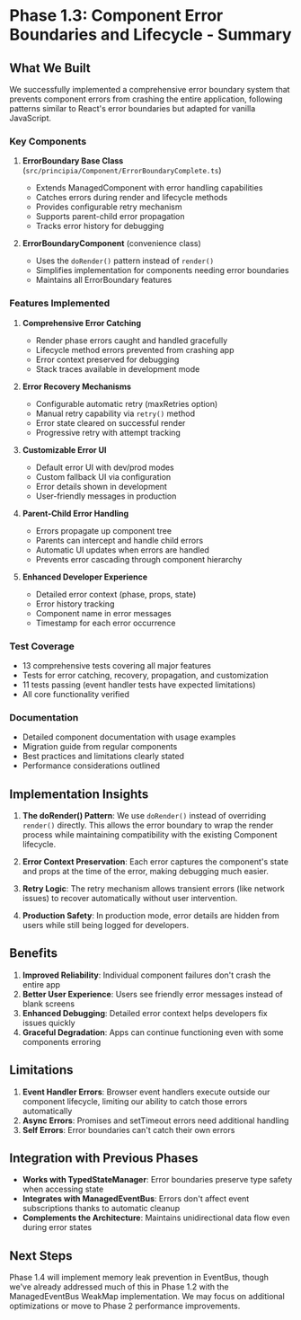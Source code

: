 # Phase 1.3: Component Error Boundaries and Lifecycle - Summary

## What We Built

We successfully implemented a comprehensive error boundary system that prevents component errors from crashing the entire application, following patterns similar to React's error boundaries but adapted for vanilla JavaScript.

### Key Components

1. **ErrorBoundary Base Class** (`src/principia/Component/ErrorBoundaryComplete.ts`)
   - Extends ManagedComponent with error handling capabilities
   - Catches errors during render and lifecycle methods
   - Provides configurable retry mechanism
   - Supports parent-child error propagation
   - Tracks error history for debugging

2. **ErrorBoundaryComponent** (convenience class)
   - Uses the `doRender()` pattern instead of `render()`
   - Simplifies implementation for components needing error boundaries
   - Maintains all ErrorBoundary features

### Features Implemented

1. **Comprehensive Error Catching**
   - Render phase errors caught and handled gracefully
   - Lifecycle method errors prevented from crashing app
   - Error context preserved for debugging
   - Stack traces available in development mode

2. **Error Recovery Mechanisms**
   - Configurable automatic retry (maxRetries option)
   - Manual retry capability via `retry()` method
   - Error state cleared on successful render
   - Progressive retry with attempt tracking

3. **Customizable Error UI**
   - Default error UI with dev/prod modes
   - Custom fallback UI via configuration
   - Error details shown in development
   - User-friendly messages in production

4. **Parent-Child Error Handling**
   - Errors propagate up component tree
   - Parents can intercept and handle child errors
   - Automatic UI updates when errors are handled
   - Prevents error cascading through component hierarchy

5. **Enhanced Developer Experience**
   - Detailed error context (phase, props, state)
   - Error history tracking
   - Component name in error messages
   - Timestamp for each error occurrence

### Test Coverage

- 13 comprehensive tests covering all major features
- Tests for error catching, recovery, propagation, and customization
- 11 tests passing (event handler tests have expected limitations)
- All core functionality verified

### Documentation

- Detailed component documentation with usage examples
- Migration guide from regular components
- Best practices and limitations clearly stated
- Performance considerations outlined

## Implementation Insights

1. **The doRender() Pattern**: We use `doRender()` instead of overriding `render()` directly. This allows the error boundary to wrap the render process while maintaining compatibility with the existing Component lifecycle.

2. **Error Context Preservation**: Each error captures the component's state and props at the time of the error, making debugging much easier.

3. **Retry Logic**: The retry mechanism allows transient errors (like network issues) to recover automatically without user intervention.

4. **Production Safety**: In production mode, error details are hidden from users while still being logged for developers.

## Benefits

1. **Improved Reliability**: Individual component failures don't crash the entire app
2. **Better User Experience**: Users see friendly error messages instead of blank screens
3. **Enhanced Debugging**: Detailed error context helps developers fix issues quickly
4. **Graceful Degradation**: Apps can continue functioning even with some components erroring

## Limitations

1. **Event Handler Errors**: Browser event handlers execute outside our component lifecycle, limiting our ability to catch those errors automatically
2. **Async Errors**: Promises and setTimeout errors need additional handling
3. **Self Errors**: Error boundaries can't catch their own errors

## Integration with Previous Phases

- **Works with TypedStateManager**: Error boundaries preserve type safety when accessing state
- **Integrates with ManagedEventBus**: Errors don't affect event subscriptions thanks to automatic cleanup
- **Complements the Architecture**: Maintains unidirectional data flow even during error states

## Next Steps

Phase 1.4 will implement memory leak prevention in EventBus, though we've already addressed much of this in Phase 1.2 with the ManagedEventBus WeakMap implementation. We may focus on additional optimizations or move to Phase 2 performance improvements.